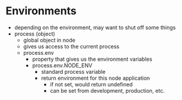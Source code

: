 # Environments

* depending on the environment, may want to shut off some things
* process (object)
  * global object in node
  * gives us access to the current process
  * process.env
    * property that gives us the environment variables
    * process.env.NODE_ENV
      * standard process variable
      * return environment for this node application
        * if not set, would return undefined
        * can be set from development, production, etc.